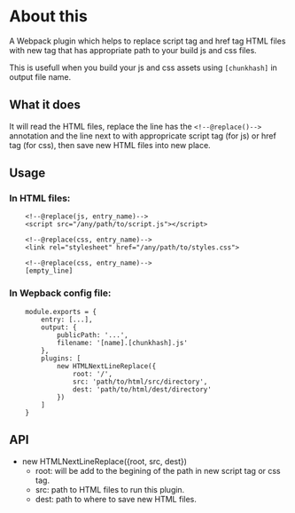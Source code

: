 # About this
A Webpack plugin which helps to replace script tag and href tag HTML files with new tag that has appropriate path to your build js and css files.

This is usefull when you build your js and css assets using `[chunkhash]` in output file name.

## What it does
It will read the HTML files, replace the line has the `<!--@replace()-->` annotation and the line next to with appropricate script tag (for js) or href tag (for css), then save new HTML files into new place.

## Usage
### In HTML files:
````
	<!--@replace(js, entry_name)-->
 	<script src="/any/path/to/script.js"></script>
 
 	<!--@replace(css, entry_name)-->
 	<link rel="stylesheet" href="/any/path/to/styles.css">
 		
	<!--@replace(css, entry_name)-->
	[empty_line]
````
### In Wepback config file:
````
	module.exports = {
		entry: [...],
		output: {
			publicPath: '...',
			filename: '[name].[chunkhash].js'
		},
		plugins: [
 			new HTMLNextLineReplace({
 				root: '/',
 				src: 'path/to/html/src/directory',
 				dest: 'path/to/html/dest/directory'
 			})
		]
	}
````

## API

* new HTMLNextLineReplace({root, src, dest})
    * root: will be add to the begining of the path in new script tag or css tag.
    * src: path to HTML files to run this plugin.
    * dest: path to where to save new HTML files.